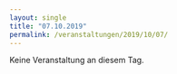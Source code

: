```yaml
---
layout: single
title: "07.10.2019"
permalink: /veranstaltungen/2019/10/07/
---
```


Keine Veranstaltung an diesem Tag.
